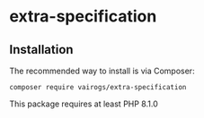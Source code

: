 # extra-specification

Installation
------------

The recommended way to install is via Composer:

```
composer require vairogs/extra-specification
```

This package requires at least PHP 8.1.0
